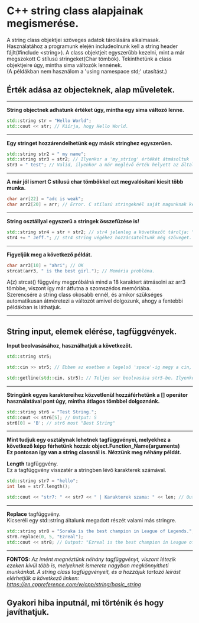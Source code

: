 # C++ string class alapjainak megismerése.

A string class objektjei szöveges adatok tárolására alkalmasak. 
Használatához a programunk elején includeolnunk kell a string header fájlt(#include \<string\>).
A class objektjeit egyszerűbb kezelni, mint a már megszokott C stílusú stringeket(Char tömbök).
Tekinthetünk a class objektjeire úgy, mintha sima változók lennének.    
(A példákban nem használom a 'using namespace std;' utasítást.)

## Érték adása az objecteknek, alap műveletek.
----------------------------------------------------------------------------------------------------------------------------------------
**String objectnek adhatunk értéket úgy, mintha egy sima változó lenne.**
```cpp
std::string str = "Hello World";
std::cout << str; // Kiírja, hogy Hello World.
```
----------------------------------------------------------------------------------------------------------------------------------------
**Egy stringet hozzárendelhetünk egy másik stringhez egyszerűen.**
```cpp
std::string str2 = " my name";
std::string str3 = str2; // Ilyenkor a 'my_string' értékét átmásoltuk 'str2'-be.
str3 = " test"; // Valid, ilyenkor a már meglévő érték helyett az általunk megadottat fogja tárolni.
```
----------------------------------------------------------------------------------------------------------------------------------------
**A már jól ismert C stílusú char tömbökkel ezt megvalósítani kicsit több munka.**
```C
char arr[22] = "adc is weak";
char arr2[20] = arr; // Error. C stílusú stringeknél saját magunknak kellene átmásolni az értékel például egy strcpy() függvénnyel. 
 ```
---------------------------------------------------------------------------------------------------------------------------------------
**String osztállyal egyszerű a stringek összefűzése is!**
```cpp
std::string str4 = str + str2; // str4 jelenleg a következőt tárolja: "Hello World my name".
str4 += " Jeff."; // str4 string végéhez hozzácsatoltunk még szöveget.
```
----------------------------------------------------------------------------------------------------------------------------------------
**Figyeljük meg a következő példát.**
```C
char arr3[10] = "ahri"; // OK
strcat(arr3, " is the best girl."); // Memória probléma.
 ```
A(z) strcat() függvény megpróbálná mind a 18 karaktert átmásolni az arr3 tömbbe, viszont így már átfutna a szomszédos memóriába.    
Szerencsére a string class okosabb ennél, és amikor szükséges automatikusan átméretezi a változót amivel dolgozunk, ahogy a fentebbi példákban is láthatjuk.

---------------------------------------------------------------------------------------------------------------------------------------

## String input, elemek elérése, tagfüggvények.

**Input beolvasásához, használhatjuk a következőt.**
```cpp
std::string str5;

std::cin >> str5; // Ebben az esetben a legelső 'space'-ig megy a cin, és azt olvassuk be str5-be.

std::getline(std::cin, str5); // Teljes sor beolvasása str5-be. Ilyenkor a "newline" karakterig olvasunk be adatot a változónkba.
```
----------------------------------------------------------------------------------------------------------------------------------------
**Stringünk egyes karaktereihez közvetlenül hozzáférhetünk a [] operátor használatával pont úgy, mintha átlagos tömbbel dolgoznánk.**
```cpp
std::string str6 = "Test String.";
std::cout << str6[5]; // Output: S
str6[0] = 'B'; // str6 most "Best String"
 ```
----------------------------------------------------------------------------------------------------------------------------------------
**Mint tudjuk egy osztálynak lehetnek tagfüggvényei, melyekhez a következő képp férhetünk hozzá: object.Function_Name(arguments)**    
**Ez pontosan így van a string classnál is. Nézzünk meg néhány példát.**

**Length** tagfüggvény.    
Ez a tagfüggvény visszatér a stringben lévő karakterek számával.

```cpp
std::string str7 = "hello";
int len = str7.length();

std::cout << "str7: " << str7 << " | Karakterek szama: " << len; // Output: "str7: hello | Karakterek szama: 5"
 ```
---------------------------------------------------------------------------------------------------------------------------------------- 
**Replace** tagfüggvény.    
Kicseréli egy std::string általunk megadott részét valami más stringre.
```cpp
std::string str8 = "Soraka is the best champion in League of Legends.";
str8.replace(0, 5, "Ezreal");
std::cout << str8; // Output: "Ezreal is the best champion in League of Legends."
```
----------------------------------------------------------------------------------------------------------------------------------------
**FONTOS:** *Az imént megnéztünk néhány tagfüggvényt, viszont létezik ezeken kívül több is, melyeknek ismerete nagyban megkönnyítheti munkánkat. A string class tagfüggvényeit, és a hozzájuk tartozó leírást elérhetjük a következő linken: https://en.cppreference.com/w/cpp/string/basic_string*


## Gyakori hiba inputnál, mi történik és hogy javíthatjuk.
















